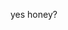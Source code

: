 yes honey?

<!---
Anneqwrzy/Anneqwrzy is a ✨ special ✨ repository because its `README.md` (this file) appears on your GitHub profile.
You can click the Preview link to take a look at your changes.
--->
